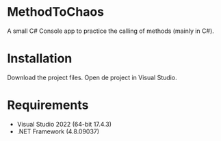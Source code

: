# MethodToChaos
A small C# Console app to practice the calling of methods (mainly in C#).

# Installation
Download the project files. Open de project in Visual Studio.

# Requirements
- Visual Studio 2022 (64-bit 17.4.3)
- .NET Framework (4.8.09037)
